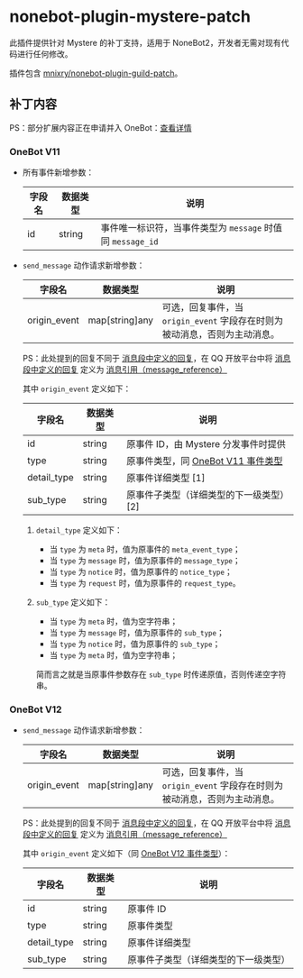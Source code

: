 # nonebot-plugin-mystere-patch

此插件提供针对 Mystere 的补丁支持，适用于 NoneBot2，开发者无需对现有代码进行任何修改。

插件包含 [mnixry/nonebot-plugin-guild-patch](https://github.com/mnixry/nonebot-plugin-guild-patch)。

## 补丁内容

PS：部分扩展内容正在申请并入 OneBot：[查看详情](https://github.com/orgs/botuniverse/discussions/249)

### OneBot V11

+ 所有事件新增参数：

  | 字段名 | 数据类型   | 说明                                        |
  |-----|--------|-------------------------------------------|
  | id  | string | 事件唯一标识符，当事件类型为 `message` 时值同 `message_id` |

+ `send_message` 动作请求新增参数：

  | 字段名          | 数据类型           | 说明                                            |
  |--------------|----------------|-----------------------------------------------|
  | origin_event | map[string]any | 可选，回复事件，当 `origin_event` 字段存在时则为被动消息，否则为主动消息。 |

  PS：此处提到的回复不同于 [消息段中定义的回复](https://12.onebot.dev/interface/message/segments/#reply)，在 QQ 开放平台中将 [消息段中定义的回复](https://12.onebot.dev/interface/message/segments/#reply) 定义为 [消息引用（message_reference）](https://bot.q.qq.com/wiki/develop/api-v2/server-inter/message/send-receive/send.html)
    
  其中 `origin_event` 定义如下：
    
  | 字段名         | 数据类型   | 说明                                                                                                                         |
  |-------------|--------|----------------------------------------------------------------------------------------------------------------------------|
  | id          | string | 原事件 ID，由 Mystere 分发事件时提供                                                                                                   |
  | type        | string | 原事件类型，同 [OneBot V11 事件类型](https://github.com/botuniverse/onebot-11/tree/master/event#%E5%86%85%E5%AE%B9%E5%AD%97%E6%AE%B5) |
  | detail_type | string | 原事件详细类型 [1]                                                                                                                |
  | sub_type    | string | 原事件子类型（详细类型的下一级类型） [2]                                                                                                     |
     
  1. `detail_type` 定义如下：
     + 当 `type` 为 `meta` 时，值为原事件的 `meta_event_type`；
     + 当 `type` 为 `message` 时，值为原事件的 `message_type`；
     + 当 `type` 为 `notice` 时，值为原事件的 `notice_type`；
     + 当 `type` 为 `request` 时，值为原事件的 `request_type`。

  2. `sub_type` 定义如下：
     + 当 `type` 为 `meta` 时，值为空字符串；
     + 当 `type` 为 `message` 时，值为原事件的 `sub_type`；
     + 当 `type` 为 `notice` 时，值为原事件的 `sub_type`；
     + 当 `type` 为 `meta` 时，值为空字符串；

     简而言之就是当原事件参数存在 `sub_type` 时传递原值，否则传递空字符串。


### OneBot V12

+ `send_message` 动作请求新增参数：

  | 字段名          | 数据类型           | 说明                                            |
  |--------------|----------------|-----------------------------------------------|
  | origin_event | map[string]any | 可选，回复事件，当 `origin_event` 字段存在时则为被动消息，否则为主动消息。 |

  PS：此处提到的回复不同于 [消息段中定义的回复](https://12.onebot.dev/interface/message/segments/#reply)，在 QQ 开放平台中将 [消息段中定义的回复](https://12.onebot.dev/interface/message/segments/#reply) 定义为 [消息引用（message_reference）](https://bot.q.qq.com/wiki/develop/api-v2/server-inter/message/send-receive/send.html)

  其中 `origin_event` 定义如下（同 [OneBot V12 事件类型](https://12.onebot.dev/connect/data-protocol/event/)）：

  | 字段名         | 数据类型   | 说明                 |
  |-------------|--------|--------------------|
  | id          | string | 原事件 ID             |
  | type        | string | 原事件类型              |
  | detail_type | string | 原事件详细类型            |
  | sub_type    | string | 原事件子类型（详细类型的下一级类型） |
